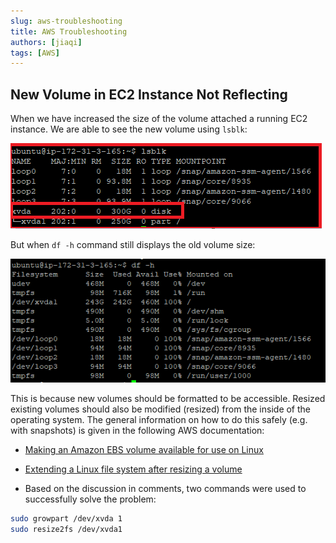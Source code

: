 ```yaml
---
slug: aws-troubleshooting
title: AWS Troubleshooting
authors: [jiaqi]
tags: [AWS]
---
```


New Volume in EC2 Instance Not Reflecting
-----------------------------------------

When we have increased the size of the volume attached a running EC2 instance. We are able to see the new volume using
`lsblk`:

![Error loading ec2-volume-1.png](./ec2-volume-1.png)

But when `df -h` command still displays the old volume size:

![Error loading ec2-volume-2.png](./ec2-volume-2.png)

This is because new volumes should be formatted to be accessible. Resized existing volumes should also be modified
(resized) from the inside of the operating system. The general information on how to do this safely (e.g. with snapshots)
is given in the following AWS documentation:

* [Making an Amazon EBS volume available for use on Linux](https://docs.aws.amazon.com/AWSEC2/latest/UserGuide/ebs-using-volumes.html)
* [Extending a Linux file system after resizing a volume](https://docs.aws.amazon.com/AWSEC2/latest/UserGuide/recognize-expanded-volume-linux.html)

* Based on the discussion in comments, two commands were used to successfully solve the problem:

```bash
sudo growpart /dev/xvda 1
sudo resize2fs /dev/xvda1
```
